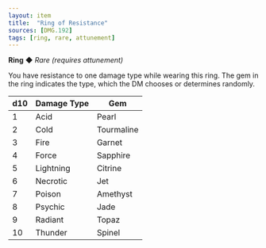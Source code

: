 ```yaml
---
layout: item
title:  "Ring of Resistance"
sources: [DMG.192]
tags: [ring, rare, attunement]
---
```


**Ring** ◆ *Rare (requires attunement)*

You have resistance to one damage type while wearing this ring. The gem in the ring indicates the type, which the DM chooses or determines randomly.

d10 | Damage Type | Gem
----|-------------|----
1 | Acid | Pearl
2 | Cold | Tourmaline
3 | Fire | Garnet
4 | Force | Sapphire
5 | Lightning | Citrine
6 | Necrotic | Jet
7 | Poison | Amethyst
8 | Psychic | Jade
9 | Radiant | Topaz
10 | Thunder | Spinel